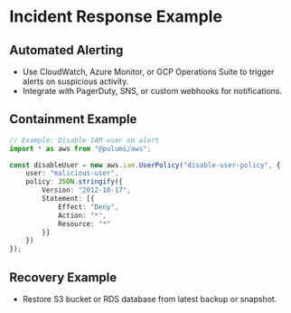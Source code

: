 # Incident Response Example

## Automated Alerting
- Use CloudWatch, Azure Monitor, or GCP Operations Suite to trigger alerts on suspicious activity.
- Integrate with PagerDuty, SNS, or custom webhooks for notifications.

## Containment Example
```typescript
// Example: Disable IAM user on alert
import * as aws from "@pulumi/aws";

const disableUser = new aws.iam.UserPolicy("disable-user-policy", {
    user: "malicious-user",
    policy: JSON.stringify({
        Version: "2012-10-17",
        Statement: [{
            Effect: "Deny",
            Action: "*",
            Resource: "*"
        }]
    })
});
```

## Recovery Example
- Restore S3 bucket or RDS database from latest backup or snapshot.
